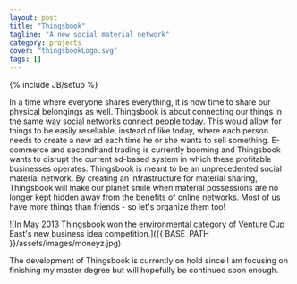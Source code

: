 ```yaml
---
layout: post
title: "Thingsbook"
tagline: "A new social material network"
category: projects
cover: "thingsbookLogo.svg"
tags: []
---
```

{% include JB/setup %}

In a time where everyone shares everything, it is now time to share our physical belongings as well. Thingsbook is about connecting our things in the same way social networks connect people today. This would allow for things to be easily resellable, instead of like today, where each person needs to create a new ad each time he or she wants to sell something. E-commerce and secondhand trading is currently booming and Thingsbook wants to disrupt the current ad-based system in which these profitable businesses operates. Thingsbook is meant to be an unprecedented social material network. By creating an infrastructure for material sharing, Thingsbook will make our planet smile when material possessions are no longer kept hidden away from the benefits of online networks. Most of us have more things than friends - so let's organize them too! 

![In May 2013 Thingsbook won the environmental category of Venture Cup East's new business idea competition.]({{ BASE_PATH }}/assets/images/moneyz.jpg)

The development of Thingsbook is currently on hold since I am focusing on finishing my master degree but will hopefully be continued soon enough.